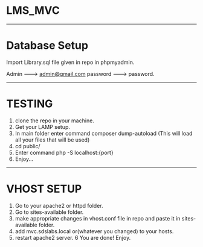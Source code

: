 # LMS_MVC

______________________________________________________________________________

# Database Setup
               
 Import Library.sql file given in repo in phpmyadmin.


Admin ---> admin@gmail.com
password ---> password.



______________________________________________________________________________

 # TESTING
               
 1. clone the repo in your machine.
 2. Get your LAMP setup.
 3. In main folder enter command composer dump-autoload (This will load all your files that will be used)
 4. cd public/
 5. Enter command php -S localhost:{port}
 6. Enjoy...
 
 
 ______________________________________________________________________________
 
 # VHOST SETUP
            
 1. Go to your apache2 or httpd folder.
 2. Go to sites-available folder.
 3. make appropriate changes in vhost.conf file in repo and paste it in sites-available folder.
 4. add mvc.sdslabs.local or(whatever you changed) to your hosts.
 5. restart apache2 server.
 6 You are done! Enjoy.
 
 

